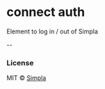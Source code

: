# connect auth

Element to log in / out of Simpla

--

### License

MIT © [Simpla](admin@simpla.io)

[bower-badge]: https://img.shields.io/bower/v/sm-connect-auth.svg
[bowerlicense-badge]: https://img.shields.io/bower/l/sm-connect-auth.svg
[travis-badge]: https://img.shields.io/travis/simplaio/sm-connect-auth.svg
[travis-url]: https://travis-ci.org/simplaio/sm-connect-auth
[bowerdeps-badge]: https://img.shields.io/gemnasium/simplaio/sm-connect-auth.svg
[bowerdeps-url]: https://gemnasium.com/bower/sm-connect-auth
[npmdeps-badge]: https://img.shields.io/david/simplaio/sm-connect-auth.svg
[npmdeps-url]: https://david-dm.org/simplaio/sm-connect-auth
[npmdevdeps-badge]: https://img.shields.io/david/dev/simplaio/sm-connect-auth.svg?theme=shields.io
[npmdevdeps-url]: https://david-dm.org/dev/simplaio/sm-connect-auth#info=devDependencies
